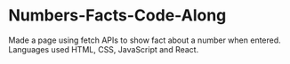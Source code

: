 # Numbers-Facts-Code-Along
Made a page using fetch APIs to show fact about a number when entered.
Languages used HTML, CSS, JavaScript and React.
